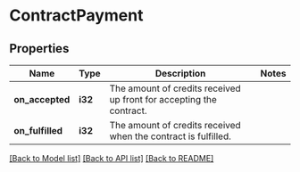 # ContractPayment

## Properties
Name | Type | Description | Notes
------------ | ------------- | ------------- | -------------
**on_accepted** | **i32** | The amount of credits received up front for accepting the contract. | 
**on_fulfilled** | **i32** | The amount of credits received when the contract is fulfilled. | 

[[Back to Model list]](../README.md#documentation-for-models) [[Back to API list]](../README.md#documentation-for-api-endpoints) [[Back to README]](../README.md)


